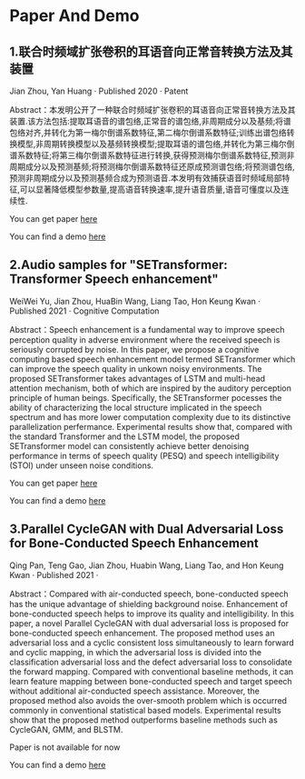 # Paper And Demo

## 1.联合时频域扩张卷积的耳语音向正常音转换方法及其装置

Jian Zhou, Yan Huang · Published 2020 · Patent

Abstract：本发明公开了一种联合时频域扩张卷积的耳语音向正常音转换方法及其装置.该方法包括:提取耳语音的谱包络,正常音的谱包络,非周期成分以及基频;将谱包络对齐,并转化为第一梅尔倒谱系数特征,第二梅尔倒谱系数特征;训练出谱包络转换模型,非周期转换模型以及基频转换模型;提取耳语的谱包络,并转化为第三梅尔倒谱系数特征;将第三梅尔倒谱系数特征进行转换,获得预测梅尔倒谱系数特征,预测非周期成分以及预测基频;将预测梅尔倒谱系数特征还原成预测谱包络;将预测谱包络,预测非周期成分以及预测基频合成为预测语音.本发明有效捕获语音时频域局部特征,可以显著降低模型参数量,提高语音转换速率,提升语音质量,语音可懂度以及连续性.

You can get paper [here](https://xueshu.baidu.com/usercenter/paper/show?paperid=1g6m06j0du670020j34j0p70q5456038&site=xueshu_se)

You can find a demo [here](https://meigm.github.io/DCNNdemo/dcnn.html)

## 2.Audio samples for "SETransformer: Transformer Speech enhancement"

WeiWei Yu, Jian Zhou, HuaBin Wang, Liang Tao, Hon Keung Kwan · Published 2021 · Cognitive Computation

Abstract：Speech enhancement is a fundamental way to improve speech perception quality in adverse environment where the received speech is seriously corrupted by noise. In this paper, we propose a cognitive computing based speech enhancement model termed SETransformer which can improve the speech quality in unkown noisy environments. The proposed SETransformer takes advantages of LSTM and multi-head attention mechanism, both of which are inspired by the auditory perception principle of human beings. Specifically, the SETransformer pocesses the ability of characterizing the local structure implicated in the speech spectrum and has more lower computation complexity due to its distinctive parallelization perfermance. Experimental results show that, compared with the standard Transformer and the LSTM model, the proposed SETransformer model can consistently achieve better denoising performance in terms of speech quality (PESQ) and speech intelligibility (STOI) under unseen noise conditions.

You can get paper [here](https://www.researchgate.net/publication/349006945_SETransformer_Speech_Enhancement_Transformer)

You can find a demo [here](https://withoutdoubt.github.io/YWW.github.io/index.html)

## 3.Parallel CycleGAN with Dual Adversarial Loss for Bone-Conducted Speech Enhancement

Qing Pan, Teng Gao, Jian Zhou, Huabin Wang, Liang Tao, and Hon Keung Kwan · Published 2021 · 

Abstract：Compared with air-conducted speech, bone-conducted speech has the unique advantage of shielding background noise. Enhancement of bone-conducted speech helps to improve its quality and intelligibility. In this paper, a novel Parallel CycleGAN with dual adversarial loss is proposed for bone-conducted speech enhancement. The proposed method uses an adversarial loss and a cyclic consistent loss simultaneously to learn forward and cyclic mapping, in which the adversarial loss is divided into the classification adversarial loss and the defect adversarial loss to consolidate the forward mapping. Compared with conventional baseline methods, it can learn feature mapping between bone-conducted speech and target speech without additional air-conducted speech assistance. Moreover, the proposed method also avoids the over-smooth problem which is occurred commonly in conventional statistical based models. Experimental results show that the proposed method outperforms baseline methods such as CycleGAN, GMM, and BLSTM.

Paper is not available for now

You can find a demo [here](https://qpan77.github.io/Dadv_Cycle/demo.html)

